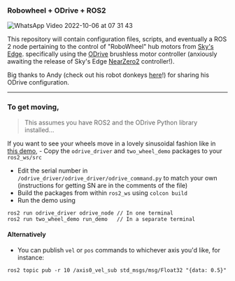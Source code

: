 ### Robowheel + ODrive + ROS2

![WhatsApp Video 2022-10-06 at 07 31 43](https://user-images.githubusercontent.com/63222803/194214835-836d72d2-6441-4f5e-8502-0a29d9c77815.gif)

This repository will contain configuration files, scripts, and eventually a ROS 2 node pertaining to the control of "RoboWheel" hub motors from [Sky's Edge](https://skysedge.com/robotics/robowheel170/index.html). specifically using the [ODrive](https://odriverobotics.com/shop/odrive-v36) brushless motor controller (anxiously awaiting the release of Sky's Edge [NearZero2](https://skysedge.com/robotics/nz2/index.html) controller!).

Big thanks to Andy (check out his robot donkeys [here](https://hackaday.io/project/187319-robot-donkeys)!) for sharing his ODrive configuration.

---

### To get moving,
> This assumes you have ROS2 and the ODrive Python library installed...

If you want to see your wheels move in a lovely sinusoidal fashion like in [this demo](https://www.youtube.com/watch?v=O3zcFxpLdpY&ab_channel=Digi-Key), - Copy the `odrive_driver` and `two_wheel_demo` packages to your `ros2_ws/src`
- Edit the serial number in `/odrive_driver/odrive_driver/odrive_command.py` to match your own (instructions for getting SN are in the comments of the file)
- Build the packages from within `ros2_ws` using `colcon build`
- Run the demo using
```
ros2 run odrive_driver odrive_node // In one terminal
ros2 run two_wheel_demo run_demo   // In a separate terminal
```


#### Alternatively
- You can publish `vel` or `pos` commands to whichever axis you'd like, for instance:
```
ros2 topic pub -r 10 /axis0_vel_sub std_msgs/msg/Float32 "{data: 0.5}"
```
